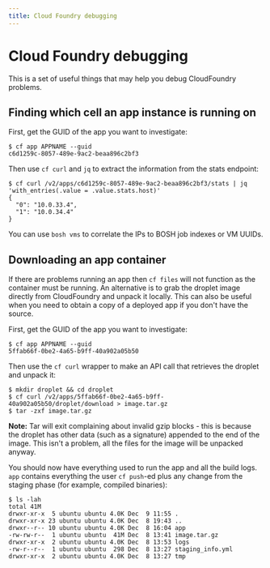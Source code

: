 ```yaml
---
title: Cloud Foundry debugging
---
```


# Cloud Foundry debugging

This is a set of useful things that may help you debug CloudFoundry problems.

## Finding which cell an app instance is running on

First, get the GUID of the app you want to investigate:
```
$ cf app APPNAME --guid
c6d1259c-8057-489e-9ac2-beaa896c2bf3
```

Then use `cf curl` and `jq` to extract the information from the stats endpoint:
```
$ cf curl /v2/apps/c6d1259c-8057-489e-9ac2-beaa896c2bf3/stats | jq 'with_entries(.value = .value.stats.host)'
{
  "0": "10.0.33.4",
  "1": "10.0.34.4"
}
```

You can use `bosh vms` to correlate the IPs to BOSH job indexes or VM UUIDs.

## Downloading an app container
If there are problems running an app then ````cf files```` will not function as the container must be running. An alternative is to grab the droplet image directly from CloudFoundry and unpack it locally. This can also be useful when you need to obtain a copy of a deployed app if you don't have the source.

First, get the GUID of the app you want to investigate:
````
$ cf app APPNAME --guid
5ffab66f-0be2-4a65-b9ff-40a902a05b50
````

Then use the ````cf curl```` wrapper to make an API call that retrieves the droplet and unpack it:
````
$ mkdir droplet && cd droplet
$ cf curl /v2/apps/5ffab66f-0be2-4a65-b9ff-40a902a05b50/droplet/download > image.tar.gz
$ tar -zxf image.tar.gz
````

**Note:** Tar will exit complaining about invalid gzip blocks - this is because the droplet has other data (such as a signature) appended to the end of the image. This isn't a problem, all the files for the image will be unpacked anyway.

You should now have everything used to run the app and all the build logs. ````app```` contains everything the user ````cf push````-ed plus any change from the staging phase (for example, compiled binaries):
````
$ ls -lah
total 41M
drwxr-xr-x  5 ubuntu ubuntu 4.0K Dec  9 11:55 .
drwxr-xr-x 23 ubuntu ubuntu 4.0K Dec  8 19:43 ..
drwxr--r-- 10 ubuntu ubuntu 4.0K Dec  8 16:04 app
-rw-rw-r--  1 ubuntu ubuntu  41M Dec  8 13:41 image.tar.gz
drwxr-xr-x  2 ubuntu ubuntu 4.0K Dec  8 13:53 logs
-rw-r--r--  1 ubuntu ubuntu  298 Dec  8 13:27 staging_info.yml
drwxr-xr-x  2 ubuntu ubuntu 4.0K Dec  8 13:27 tmp
````
